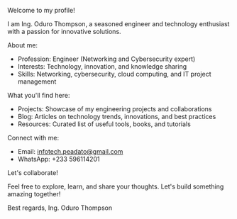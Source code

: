 Welcome to my profile!

I am Ing. Oduro Thompson, a seasoned engineer and technology enthusiast with a passion for innovative solutions.

About me:

- Profession: Engineer (Networking and Cybersecurity expert)
- Interests: Technology, innovation, and knowledge sharing
- Skills: Networking, cybersecurity, cloud computing, and IT project management

What you'll find here:

- Projects: Showcase of my engineering projects and collaborations
- Blog: Articles on technology trends, innovations, and best practices
- Resources: Curated list of useful tools, books, and tutorials

Connect with me:

- Email: infotech.peadato@gmail.com
- WhatsApp: +233 596114201

Let's collaborate!

Feel free to explore, learn, and share your thoughts. Let's build something amazing together!

Best regards,
Ing. Oduro Thompson